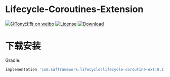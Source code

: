 # Lifecycle-Coroutines-Extension

[![@Tony沈哲 on weibo](https://img.shields.io/badge/weibo-%40Tony%E6%B2%88%E5%93%B2-blue.svg)](http://www.weibo.com/fengzhizi715)
[![License](https://img.shields.io/badge/license-Apache%202-lightgrey.svg)](https://www.apache.org/licenses/LICENSE-2.0.html)
[ ![Download](https://api.bintray.com/packages/fengzhizi715/maven/lifecycle-coroutine-ext/images/download.svg) ](https://bintray.com/fengzhizi715/maven/lifecycle-coroutine-ext/_latestVersion)

# 下载安装

Gradle:
```groovy
implementation 'com.safframework.lifecycle:lifecycle-coroutine-ext:0.1.0'
```
